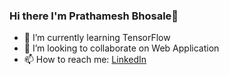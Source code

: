 ### Hi there I'm Prathamesh Bhosale👋

- 🌱 I’m currently learning TensorFlow
- 👯 I’m looking to collaborate on Web Application
- 📫 How to reach me: <a href="https://www.linkedin.com/in/prathamesh-bhosale-7453a61a9/">LinkedIn</a>
<!--
**prath-ml/prath-ml** is a ✨ _special_ ✨ repository because its `README.md` (this file) appears on your GitHub profile.

- 🌱 I’m currently learning TensorFlow
- 👯 I’m looking to collaborate on Web Application
- 📫 How to reach me: <a href="https://www.linkedin.com/in/prathamesh-bhosale-7453a61a9/">LinkedIn</a>

-->
